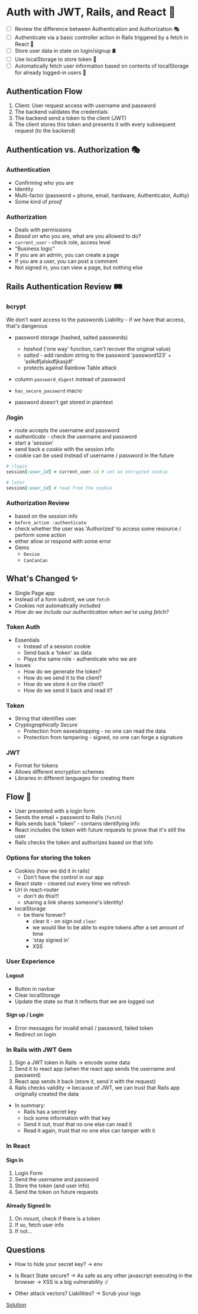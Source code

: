 # Auth with JWT, Rails, and React 🔐

- [ ] Review the difference between Authentication and Authorization 🎭
- [ ] Authenticate via a basic controller action in Rails triggered by a fetch in React 🚪
- [ ] Store user data in state on login/signup 🛢
- [ ] Use localStorage to store token 💽
- [ ] Automatically fetch user information based on contents of localStorage for already logged-in users 🤖

## Authentication Flow

1. Client: User request access with username and password
2. The backend validates the credentials
3. The backend send a token to the client (JWT)
4. The client stores this token and presents it with every subsequent request (to the backend)

## Authentication vs. Authorization 🎭

### Authentication

- Confirming who you are
- Identity
- Multi-factor (password + phone, email, hardware, Authenticator, Authy)
- Some kind of _proof_

### Authorization

- Deals with permissions
- _Based on_ who you are, what are you allowed to do?
- `current_user` - check role, access level
- "Business logic"
- If you are an admin, you can create a page
- If you are a user, you can post a comment
- Not signed in, you can view a page, but nothing else

## Rails Authentication Review 🛤

### bcrypt

We don't want access to the passwords
Liability - if we have that access, that's dangerous

- password storage (hashed, salted passwords)

  - _hashed_ ('one way' function, can't recover the original value)
  - _salted_ - add random string to the password 'password123' + 'aslkdfjalskdfjkasjdf'
  - protects against Rainbow Table attack

- column `password_digest` instead of password
- `has_secure_password` macro
- password doesn't get stored in plaintext

### /login

- route accepts the username and password
- _authenticate_ - check the username and password
- start a 'session'
- send back a _cookie_ with the session info
- cookie can be used instead of username / password in the future

```ruby
# /login
session[:user_id] = current_user.id # set an encrypted cookie

# later
session[:user_id] # read from the cookie
```

### Authorization Review

- based on the session info
- `before_action :authenticate`
- check whether the user was 'Authorized' to access some resource / perform some action
- either allow or respond with some error
- Gems
  - `Devise`
  - `CanCanCan`

## What's Changed ✨

- Single Page app
- Instead of a form submit, we use `fetch`
- Cookies not automatically included
- _How do we include our authentication when we're using fetch?_

### Token Auth

- Essentials
  - Instead of a session cookie
  - Send back a 'token' as data
  - Plays the same role - authenticate who we are
- Issues
  - How do we generate the token?
  - How do we send it to the client?
  - How do we store it on the client?
  - How do we send it back and read it?

### Token

- String that identifies user
- _Cryptographically Secure_
  - Protection from eavesdropping - no one can read the data
  - Protection from tampering - signed, no one can forge a signature

### JWT

- Format for tokens
- Allows different encryption schemes
- Libraries in different languages for creating them

## Flow 🦦

- User presented with a login form
- Sends the email + password to Rails (`fetch`)
- Rails sends back "token" - contains identifying info
- React includes the token with future requests to prove that it's still the user
- Rails checks the token and authorizes based on that info

### Options for storing the token

- Cookies (how we did it in rails)
  - Don't have the control in our app
- React state - cleared out every time we refresh
- Url in react-router
  - don't do this!!!
  - sharing a link shares someone's identity!
- localStorage
  - be there forever?
    - clear it - on sign out `clear`
    - we would like to be able to expire tokens after a set amount of time
    - 'stay signed in'
    - XSS

### User Experience

#### Logout

- Button in navbar
- Clear localStorage
- Update the state so that it reflects that we are logged out

#### Sign up / Login

- Error messages for invalid email / password, failed token
- Redirect on login

### In Rails with JWT Gem

1. Sign a JWT token in Rails
   -> encode some data
2. Send it to react app (when the react app sends the username and password)
3. React app sends it back (store it, send it with the request)
4. Rails checks validity
   -> because of JWT, we can trust that Rails app originally created the data

- In summary:
  - Rails has a secret key
  - lock some information with that key
  - Send it out, trust that no one else can read it
  - Read it again, trust that no one else can tamper with it

### In React

#### Sign In

1. Login Form
2. Send the username and password
3. Store the token (and user info)
4. Send the token on future requests

#### Already Signed In

1. On mount, check if there is a token
2. If so, fetch user info
3. If not...

## Questions

- How to hide your secret key?
  -> env

- Is React State secure?
  -> As safe as any other javascript executing in the browser
  -> XSS is a big vulnerability :/

- Other attack vectors? Liabilities?
  -> Scrub your logs

[Solution](https://github.com/learn-co-curriculum/lectures-starter-code/commit/90a15907615117f961dfc55f9b595143084198fb#diff-3a8884c5b667fda003b25f237e1f300e)
